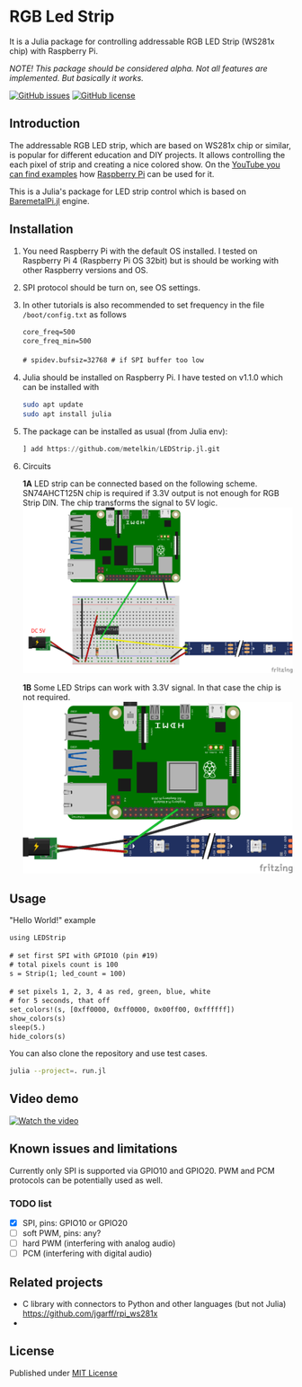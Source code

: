 # RGB Led Strip

It is a Julia package for controlling addressable RGB LED Strip (WS281x chip) with Raspberry Pi. 

*NOTE! This package should be considered alpha. Not all features are implemented. But basically it works.*

[![GitHub issues](https://img.shields.io/github/issues/metelkin/LEDStrip.jl.svg)](https://GitHub.com/metelkin/LEDStrip.jl/issues/)
[![GitHub license](https://img.shields.io/github/license/metelkin/LEDStrip.jl.svg)](https://github.com/metelkin/LEDStrip.jl/blob/master/LICENSE)

## Introduction

The addressable RGB LED strip, which are based on WS281x chip or similar, is popular for different education and DIY projects.
It allows controlling the each pixel of strip and creating a nice colored show. On the [YouTube you can find examples](https://www.youtube.com/results?search_query=addressable+led+strip+raspberry+pi) how [Raspberry Pi](https://www.raspberrypi.org/) can be used for it.

This is a Julia's package for LED strip control which is based on [BaremetalPi.jl](https://github.com/ronisbr/BaremetalPi.jl) engine.

## Installation

1. You need Raspberry Pi with the default OS installed.
    I tested on Raspberry Pi 4 (Raspberry Pi OS 32bit) but is should be working with other Raspberry versions and OS.
1. SPI protocol should be turn on, see OS settings.
1. In other tutorials is also recommended to set frequency in the file `/boot/config.txt` as follows
    ```txt
    core_freq=500
    core_freq_min=500

    # spidev.bufsiz=32768 # if SPI buffer too low
    ```
1. Julia should be installed on Raspberry Pi. 
    I have tested on v1.1.0 which can be installed with
    ```bash
    sudo apt update
    sudo apt install julia
    ```

1. The package can be installed as usual (from Julia env):

    ```julia
    ] add https://github.com/metelkin/LEDStrip.jl.git
    ```

1. Circuits

    **1A** LED strip can be connected based on the following scheme.
    SN74AHCT125N chip is required if 3.3V output is not enough for RGB Strip DIN. The chip transforms the signal to 5V logic.
    ![scheme-chip](./scheme-chip.png)

    **1B** Some LED Strips can work with 3.3V signal. In that case the chip is not required.
    ![scheme-no-chip](./scheme-no-chip.png)

## Usage

"Hello World!" example

```heta
using LEDStrip

# set first SPI with GPIO10 (pin #19)
# total pixels count is 100
s = Strip(1; led_count = 100) 

# set pixels 1, 2, 3, 4 as red, green, blue, white
# for 5 seconds, that off
set_colors!(s, [0xff0000, 0xff0000, 0x00ff00, 0xffffff])
show_colors(s)
sleep(5.)
hide_colors(s)
```

You can also clone the repository and use test cases.

```sh
julia --project=. run.jl
```

## Video demo
[![Watch the video](https://img.youtube.com/vi/0c5QVqN6y7E/maxresdefault.jpg)](https://youtu.be/0c5QVqN6y7E)

## Known issues and limitations

Currently only SPI is supported via GPIO10 and GPIO20.
PWM and PCM protocols can be potentially used as well.

### TODO list

- [x] SPI, pins: GPIO10 or GPIO20
- [ ] soft PWM, pins: any?
- [ ] hard PWM (interfering with analog audio)
- [ ] PCM (interfering with digital audio)

## Related projects

- C library with connectors to Python and other languages (but not Julia)
<https://github.com/jgarff/rpi_ws281x>
- 

## License

Published under [MIT License](LICENSE)

